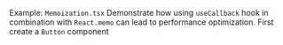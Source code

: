 Example: `Memoization.tsx`
Demonstrate how using `useCallback` hook in combination with `React.memo` can lead to performance optimization. First create a `Button` component